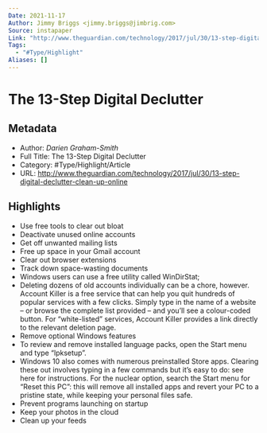 ```yaml
---
Date: 2021-11-17
Author: Jimmy Briggs <jimmy.briggs@jimbrig.com>
Source: instapaper
Link: "http://www.theguardian.com/technology/2017/jul/30/13-step-digital-declutter-clean-up-online"
Tags:
  - "#Type/Highlight"
Aliases: []
---
```


# The 13-Step Digital Declutter

## Metadata

* Author: *Darien Graham-Smith*
* Full Title: The 13-Step Digital Declutter
* Category: #Type/Highlight/Article
* URL: http://www.theguardian.com/technology/2017/jul/30/13-step-digital-declutter-clean-up-online

## Highlights

* Use free tools to clear out bloat
* Deactivate unused online accounts
* Get off unwanted mailing lists
* Free up space in your Gmail account
* Clear out browser extensions
* Track down space-wasting documents
* Windows users can use a free utility called WinDirStat;
* Deleting dozens of old accounts individually can be a chore, however. Account Killer is a free service that can help you quit hundreds of popular services with a few clicks. Simply type in the name of a website – or browse the complete list provided – and you’ll see a colour-coded button. For “white-listed” services, Account Killer provides a link directly to the relevant deletion page.
* Remove optional Windows features
* To review and remove installed language packs, open the Start menu and type “lpksetup”.
* Windows 10 also comes with numerous preinstalled Store apps. Clearing these out involves typing in a few commands but it’s easy to do: see here for instructions. For the nuclear option, search the Start menu for “Reset this PC”: this will remove all installed apps and revert your PC to a pristine state, while keeping your personal files safe.
* Prevent programs launching on startup
* Keep your photos in the cloud
* Clean up your feeds
